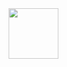 <div id="header" align="center">
  <img src="https://tenor.com/view/minikit-lego-lego-minikit-gif-26498217" width="100"/>
</div>
